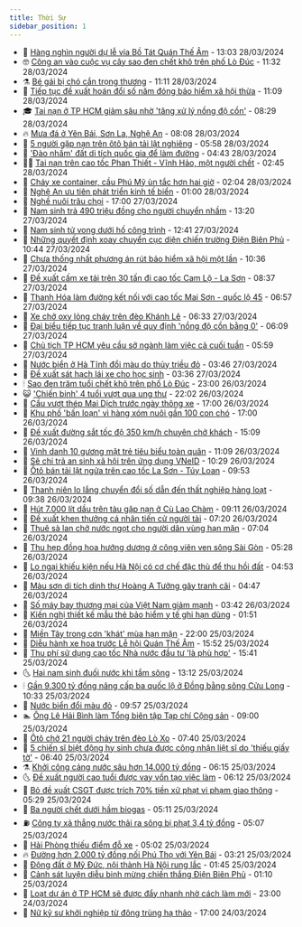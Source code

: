```yaml
---
title: Thời Sự
sidebar_position: 1
---
```


<!-- vnexpress-thoi-su:START -->
- 🦒 [Hàng nghìn người dự lễ vía Bồ Tát Quán Thế Âm](https://vnexpress.net/hang-nghin-nguoi-du-le-via-bo-tat-quan-the-am-4727812.html) - 13:03 28/03/2024
- 🤓 [Công an vào cuộc vụ cây sao đen chết khô trên phố Lò Đúc](https://vnexpress.net/cong-an-vao-cuoc-vu-cay-sao-den-chet-kho-tren-pho-lo-duc-4727819.html) - 11:32 28/03/2024
- ⚗️ [Bé gái bị chó cắn trọng thương](https://vnexpress.net/be-gai-bi-cho-can-trong-thuong-4727825.html) - 11:11 28/03/2024
- 🌊 [Tiếp tục đề xuất hoán đổi số năm đóng bảo hiểm xã hội thừa](https://vnexpress.net/tiep-tuc-de-xuat-hoan-doi-so-nam-dong-bao-hiem-xa-hoi-thua-4727775.html) - 11:09 28/03/2024
- 🎓 [Tai nạn ở TP HCM giảm sâu nhờ &#39;tăng xử lý nồng độ cồn&#39;](https://vnexpress.net/tai-nan-o-tp-hcm-giam-sau-nho-tang-xu-ly-nong-do-con-4727728.html) - 08:29 28/03/2024
- 🔥 [Mưa đá ở Yên Bái, Sơn La, Nghệ An](https://vnexpress.net/mua-da-o-yen-bai-son-la-nghe-an-4727699.html) - 08:08 28/03/2024
- 🦏 [5 người gặp nạn trên ôtô bán tải lật nghiêng](https://vnexpress.net/5-nguoi-gap-nan-tren-oto-ban-tai-lat-nghieng-4727667.html) - 05:58 28/03/2024
- 👺 [&#39;Đào nhầm&#39; đất di tích quốc gia để làm đường](https://vnexpress.net/dao-nham-dat-di-tich-quoc-gia-de-lam-duong-4727606.html) - 04:43 28/03/2024
- 🧑‍🏫 [Tai nạn trên cao tốc Phan Thiết - Vĩnh Hảo, một người chết](https://vnexpress.net/tai-nan-tren-cao-toc-phan-thiet-vinh-hao-mot-nguoi-chet-4727530.html) - 02:45 28/03/2024
- 🚦 [Cháy xe container, cầu Phú Mỹ ùn tắc hơn hai giờ](https://vnexpress.net/chay-xe-container-cau-phu-my-un-tac-hon-hai-gio-4727529.html) - 02:04 28/03/2024
- 🎉 [Nghệ An ưu tiên phát triển kinh tế biển](https://vnexpress.net/nghe-an-uu-tien-phat-trien-kinh-te-bien-4721006.html) - 01:00 28/03/2024
- 🦒 [Nghề nuôi trâu chọi](https://vnexpress.net/nghe-nuoi-trau-choi-4727338.html) - 17:00 27/03/2024
- 🤗 [Nam sinh trả 490 triệu đồng cho người chuyển nhầm](https://vnexpress.net/nam-sinh-tra-490-trieu-dong-cho-nguoi-chuyen-nham-4727428.html) - 13:20 27/03/2024
- 💼 [Nam sinh tử vong dưới hố công trình](https://vnexpress.net/nam-sinh-tu-vong-duoi-ho-cong-trinh-4727424.html) - 12:41 27/03/2024
- 🤩 [Những quyết định xoay chuyển cục diện chiến trường Điện Biên Phủ](https://vnexpress.net/nhung-quyet-dinh-xoay-chuyen-cuc-dien-chien-truong-dien-bien-phu-4727382.html) - 10:44 27/03/2024
- 🤡 [Chưa thống nhất phương án rút bảo hiểm xã hội một lần](https://vnexpress.net/chua-thong-nhat-phuong-an-rut-bao-hiem-xa-hoi-mot-lan-4727377.html) - 10:36 27/03/2024
- 💯 [Đề xuất cấm xe tải trên 30 tấn đi cao tốc Cam Lộ - La Sơn](https://vnexpress.net/de-xuat-cam-xe-tai-tren-30-tan-di-cao-toc-cam-lo-la-son-4726467.html) - 08:37 27/03/2024
- 👺 [Thanh Hóa làm đường kết nối với cao tốc Mai Sơn - quốc lộ 45](https://vnexpress.net/thanh-hoa-lam-duong-ket-noi-voi-cao-toc-mai-son-quoc-lo-45-4727200.html) - 06:57 27/03/2024
- 🌮 [Xe chở oxy lỏng cháy trên đèo Khánh Lê](https://vnexpress.net/xe-cho-oxy-long-chay-tren-deo-khanh-le-4727241.html) - 06:33 27/03/2024
- 🥸 [Đại biểu tiếp tục tranh luận về quy định &#39;nồng độ cồn bằng 0&#39;](https://vnexpress.net/dai-bieu-tiep-tuc-tranh-luan-ve-quy-dinh-nong-do-con-bang-0-4727135.html) - 06:09 27/03/2024
- 🐻 [Chủ tịch TP HCM yêu cầu sở ngành làm việc cả cuối tuần](https://vnexpress.net/chu-tich-tp-hcm-yeu-cau-so-nganh-lam-viec-ca-cuoi-tuan-4727226.html) - 05:59 27/03/2024
- 👀 [Nước biển ở Hà Tĩnh đổi màu do thủy triều đỏ](https://vnexpress.net/nuoc-bien-o-ha-tinh-doi-mau-do-thuy-trieu-do-4726935.html) - 03:46 27/03/2024
- 🤔 [Đề xuất sát hạch lái xe cho học sinh](https://vnexpress.net/de-xuat-sat-hach-lai-xe-cho-hoc-sinh-4727104.html) - 03:36 27/03/2024
- 🕯 [Sao đen trăm tuổi chết khô trên phố Lò Đúc](https://vnexpress.net/sao-den-tram-tuoi-chet-kho-tren-pho-lo-duc-4726777.html) - 23:00 26/03/2024
- 😺 [&#39;Chiến binh&#39; 4 tuổi vượt qua ung thư](https://vnexpress.net/chien-binh-4-tuoi-vuot-qua-ung-thu-4724332.html) - 22:02 26/03/2024
- 🦆 [Cầu vượt thép Mai Dịch trước ngày thông xe](https://vnexpress.net/cau-vuot-thep-mai-dich-truoc-ngay-thong-xe-4726789.html) - 17:00 26/03/2024
- 🧰 [Khu phố &#39;bấn loạn&#39; vì hàng xóm nuôi gần 100 con chó](https://vnexpress.net/khu-pho-ban-loan-vi-hang-xom-nuoi-gan-100-con-cho-4726526.html) - 17:00 26/03/2024
- 🦍 [Đề xuất đường sắt tốc độ 350 km/h chuyên chở khách](https://vnexpress.net/de-xuat-duong-sat-toc-do-350-km-h-chuyen-cho-khach-4726969.html) - 15:09 26/03/2024
- 🧰 [Vinh danh 10 gương mặt trẻ tiêu biểu toàn quân](https://vnexpress.net/vinh-danh-10-guong-mat-tre-tieu-bieu-toan-quan-4726917.html) - 11:09 26/03/2024
- 💃 [Sẽ chi trả an sinh xã hội trên ứng dụng VNeID](https://vnexpress.net/se-chi-tra-an-sinh-xa-hoi-tren-ung-dung-vneid-4726910.html) - 10:29 26/03/2024
- 🧰 [Ôtô bán tải lật ngửa trên cao tốc La Sơn - Túy Loan](https://vnexpress.net/oto-ban-tai-lat-ngua-tren-cao-toc-la-son-tuy-loan-4726854.html) - 09:53 26/03/2024
- 🚀 [Thanh niên lo lắng chuyển đổi số dẫn đến thất nghiệp hàng loạt](https://vnexpress.net/thanh-nien-lo-lang-chuyen-doi-so-dan-den-that-nghiep-hang-loat-4726825.html) - 09:38 26/03/2024
- 🎊 [Hút 7.000 lít dầu trên tàu gặp nạn ở Cù Lao Chàm](https://vnexpress.net/hut-7-000-lit-dau-tren-tau-gap-nan-o-cu-lao-cham-4726838.html) - 09:11 26/03/2024
- 🤭 [Đề xuất khen thưởng cá nhân tiến cử người tài](https://vnexpress.net/de-xuat-khen-thuong-ca-nhan-tien-cu-nguoi-tai-4726734.html) - 07:20 26/03/2024
- 🤗 [Thuê sà lan chở nước ngọt cho người dân vùng hạn mặn](https://vnexpress.net/thue-sa-lan-cho-nuoc-ngot-cho-nguoi-dan-vung-han-man-4726768.html) - 07:04 26/03/2024
- 🌈 [Thu hẹp đồng hoa hướng dương ở công viên ven sông Sài Gòn](https://vnexpress.net/thu-hep-dong-hoa-huong-duong-o-cong-vien-ven-song-sai-gon-4726760.html) - 05:28 26/03/2024
- 🦣 [Lo ngại khiếu kiện nếu Hà Nội có cơ chế đặc thù để thu hồi đất](https://vnexpress.net/lo-ngai-khieu-kien-neu-ha-noi-co-co-che-dac-thu-de-thu-hoi-dat-4726674.html) - 04:53 26/03/2024
- 🎡 [Màu sơn di tích dinh thự Hoàng A Tưởng gây tranh cãi](https://vnexpress.net/mau-son-di-tich-dinh-thu-hoang-a-tuong-gay-tranh-cai-4726709.html) - 04:47 26/03/2024
- 🦏 [Số máy bay thương mại của Việt Nam giảm mạnh](https://vnexpress.net/so-may-bay-thuong-mai-cua-viet-nam-giam-manh-4726580.html) - 03:42 26/03/2024
- 🎊 [Kiến nghị thiết kế mẫu thẻ bảo hiểm y tế ghi hạn dùng](https://vnexpress.net/kien-nghi-thiet-ke-mau-the-bao-hiem-y-te-ghi-han-dung-4726588.html) - 01:51 26/03/2024
- 🫶 [Miền Tây trong cơn &#39;khát&#39; mùa hạn mặn](https://vnexpress.net/mien-tay-trong-con-khat-mua-han-man-4726300.html) - 22:00 25/03/2024
- 🤔 [Diễu hành xe hoa trước Lễ hội Quán Thế Âm](https://vnexpress.net/dieu-hanh-xe-hoa-truoc-le-hoi-quan-the-am-4726513.html) - 15:52 25/03/2024
- 🤠 [Thu phí sử dụng cao tốc Nhà nước đầu tư &#39;là phù hợp&#39;](https://vnexpress.net/thu-phi-su-dung-cao-toc-nha-nuoc-dau-tu-la-phu-hop-4726512.html) - 15:41 25/03/2024
- 🌜 [Hai nam sinh đuối nước khi tắm sông](https://vnexpress.net/hai-nam-sinh-duoi-nuoc-khi-tam-song-4726501.html) - 13:12 25/03/2024
- 🕯 [Gần 9.300 tỷ đồng nâng cấp ba quốc lộ ở Đồng bằng sông Cửu Long](https://vnexpress.net/gan-9-300-ty-dong-nang-cap-ba-quoc-lo-o-dong-bang-song-cuu-long-4726152.html) - 10:33 25/03/2024
- 🤔 [Nước biển đổi màu đỏ](https://vnexpress.net/nuoc-bien-doi-mau-do-4726457.html) - 09:57 25/03/2024
- 🏊 [Ông Lê Hải Bình làm Tổng biên tập Tạp chí Cộng sản](https://vnexpress.net/ong-le-hai-binh-lam-tong-bien-tap-tap-chi-cong-san-4726517.html) - 09:00 25/03/2024
- 🌮 [Ôtô chở 21 người cháy trên đèo Lò Xo](https://vnexpress.net/oto-cho-21-nguoi-chay-tren-deo-lo-xo-4726355.html) - 07:40 25/03/2024
- 🫣 [5 chiến sĩ biệt động hy sinh chưa được công nhận liệt sĩ do &#39;thiếu giấy tờ&#39;](https://vnexpress.net/5-chien-si-biet-dong-hy-sinh-chua-duoc-cong-nhan-liet-si-do-thieu-giay-to-4726313.html) - 06:40 25/03/2024
- ⚗️ [Khởi công cảng nước sâu hơn 14.000 tỷ đồng](https://vnexpress.net/khoi-cong-cang-nuoc-sau-hon-14-000-ty-dong-4726247.html) - 06:15 25/03/2024
- 🌜 [Đề xuất người cao tuổi được vay vốn tạo việc làm](https://vnexpress.net/de-xuat-nguoi-cao-tuoi-duoc-vay-von-tao-viec-lam-4726258.html) - 06:12 25/03/2024
- 🌁 [Bỏ đề xuất CSGT được trích 70% tiền xử phạt vi phạm giao thông](https://vnexpress.net/bo-de-xuat-csgt-duoc-trich-70-tien-xu-phat-vi-pham-giao-thong-4726299.html) - 05:29 25/03/2024
- 🐲 [Ba người chết dưới hầm biogas](https://vnexpress.net/ba-nguoi-chet-duoi-ham-biogas-4726282.html) - 05:11 25/03/2024
- ⛽️ [Công ty xả thẳng nước thải ra sông bị phạt 3,4 tỷ đồng](https://vnexpress.net/cong-ty-xa-thang-nuoc-thai-ra-song-bi-phat-3-4-ty-dong-4726290.html) - 05:07 25/03/2024
- 🗽 [Hải Phòng thiếu điểm đỗ xe](https://vnexpress.net/hai-phong-thieu-diem-do-xe-4726042.html) - 05:02 25/03/2024
- 🔥 [Đường hơn 2.000 tỷ đồng nối Phú Thọ với Yên Bái](https://vnexpress.net/duong-hon-2-000-ty-dong-noi-phu-tho-voi-yen-bai-4724936.html) - 03:21 25/03/2024
- 💯 [Động đất ở Mỹ Đức, nội thành Hà Nội rung lắc](https://vnexpress.net/dong-dat-o-my-duc-noi-thanh-ha-noi-rung-lac-4726168.html) - 01:45 25/03/2024
- 🦆 [Cảnh sát luyện diễu binh mừng chiến thắng Điện Biên Phủ](https://video.vnexpress.net/canh-sat-luyen-dieu-binh-mung-chien-thang-dien-bien-phu-4726051.html) - 01:10 25/03/2024
- 🫣 [Loạt dự án ở TP HCM sẽ được đẩy nhanh nhờ cách làm mới](https://vnexpress.net/loat-du-an-o-tp-hcm-se-duoc-day-nhanh-nho-cach-lam-moi-4726071.html) - 23:00 24/03/2024
- 🤡 [Nữ kỹ sư khởi nghiệp từ đông trùng hạ thảo](https://vnexpress.net/nu-ky-su-khoi-nghiep-tu-dong-trung-ha-thao-4725938.html) - 17:00 24/03/2024<!-- vnexpress-thoi-su:END -->